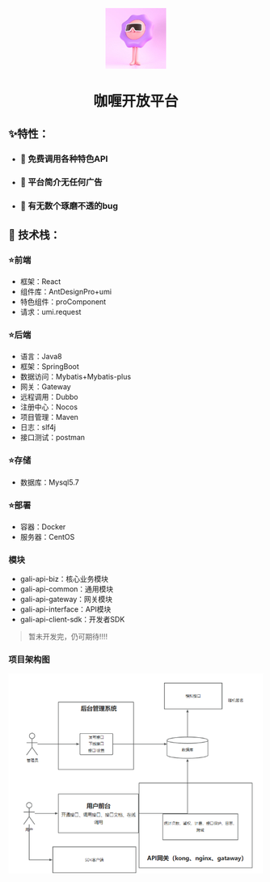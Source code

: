 <p align="center">
  <a href=>
    <img width="120" src="./asset/back.jpg">
  </a>
</p>
<h1 align="center">咖喱开放平台</h1>

## ✨特性：

- ###  🧵  免费调用各种特色API
- ###  🧦  平台简介无任何广告

- ###  🤡  有无数个琢磨不透的bug

## 🔧 技术栈：

### ⭐前端

- 框架：React
- 组件库：AntDesignPro+umi
- 特色组件：proComponent
- 请求：umi.request

### ⭐后端

- 语言：Java8
- 框架：SpringBoot
- 数据访问：Mybatis+Mybatis-plus
- 网关：Gateway
- 远程调用：Dubbo
- 注册中心：Nocos
- 项目管理：Maven
- 日志：slf4j
- 接口测试：postman

### ⭐存储

- 数据库：Mysql5.7


### ⭐部署
- 容器：Docker
- 服务器：CentOS



### 模块
* gali-api-biz：核心业务模块
* gali-api-common：通用模块
* gali-api-gateway：网关模块
* gali-api-interface：API模块
* gali-api-client-sdk：开发者SDK


> 暂未开发完，仍可期待!!!!

### 项目架构图

<p align="center">
  <a href=>
    <img  src="./asset/img.png">
  </a>
</p>

